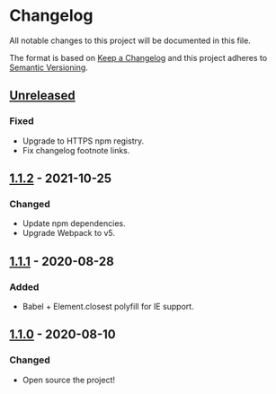 # Changelog

All notable changes to this project will be documented in this file.

The format is based on [Keep a Changelog](https://keepachangelog.com/en/1.0.0/)
and this project adheres to [Semantic Versioning](https://semver.org/spec/v2.0.0.html).

## [Unreleased]

### Fixed

- Upgrade to HTTPS npm registry.
- Fix changelog footnote links.

## [1.1.2] - 2021-10-25

### Changed

- Update npm dependencies.
- Upgrade Webpack to v5.

## [1.1.1] - 2020-08-28

### Added

- Babel + Element.closest polyfill for IE support.

## [1.1.0] - 2020-08-10

### Changed

- Open source the project!

[Unreleased]: https://github.com/tannerhodges/match-height/compare/v1.1.2...HEAD
[1.1.2]: https://github.com/tannerhodges/match-height/compare/v1.1.1..v1.1.2
[1.1.1]: https://github.com/tannerhodges/match-height/compare/v1.1.0..v1.1.1
[1.1.0]: https://github.com/tannerhodges/match-height/releases/tag/v1.1.0
